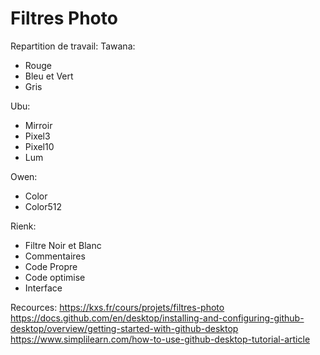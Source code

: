 # Filtres Photo
Repartition de travail:
Tawana:
 - Rouge
 - Bleu et Vert
 - Gris
 
Ubu:
 - Mirroir
 - Pixel3
 - Pixel10
 - Lum

Owen:
 - Color
 - Color512

Rienk:

 - Filtre Noir et Blanc
 - Commentaires
 - Code Propre
 - Code optimise
 - Interface

Recources: https://kxs.fr/cours/projets/filtres-photo
https://docs.github.com/en/desktop/installing-and-configuring-github-desktop/overview/getting-started-with-github-desktop
https://www.simplilearn.com/how-to-use-github-desktop-tutorial-article
